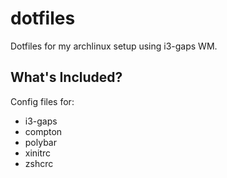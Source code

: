 # dotfiles

Dotfiles for my archlinux setup using i3-gaps WM.

## What's Included?

Config files for:

- i3-gaps
- compton
- polybar
- xinitrc
- zshcrc

